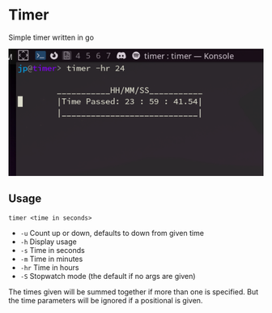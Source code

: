 # Timer
Simple timer written in go

![pic](timer.png)

## Usage
```
timer <time in seconds>
```
- `-u` Count up or down, defaults to down from given time
- `-h` Display usage
- `-s` Time in seconds
- `-m` Time in minutes
- `-hr` Time in hours
- `-S` Stopwatch mode (the default if no args are given)

The times given will be summed together if more than one is specified.
But the time parameters will be ignored if a positional is given.
